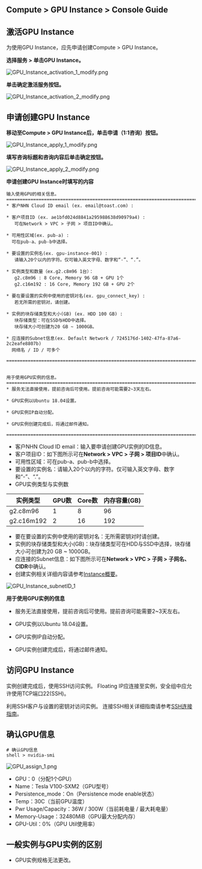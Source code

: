 ## Compute > GPU Instance > Console Guide

## 激活GPU Instance

为使用GPU Instance，应先申请创建Compute > GPU Instance。

**选择服务 > 单击GPU Instance。**

![GPU_Instance_activation_1_modify.png](http://static.toastoven.net/prod_gpu/en_GPU_Instance_activation_1_modify.png)  

**单击确定激活服务按钮。**

![GPU_Instance_activation_2_modify.png](http://static.toastoven.net/prod_gpu/en_GPU_Instance_activation_2_modify.png)



## 申请创建GPU Instance

**移动至Compute > GPU Instance后，单击申请（1:1咨询）按钮。**

![GPU_Instance_apply_1_modify.png](http://static.toastoven.net/prod_gpu/en_GPU_Instance_apply_1_modify.png)


**填写咨询标题和咨询内容后单击确定按钮。**

![GPU_Instance_apply_2_modify.png](http://static.toastoven.net/prod_gpu/en_GPU_Instance_apply_2_modify.png)


**申请创建GPU Instance时填写的内容**

```
输入使用GPU的相关信息。
=============================================================================
* 客户NHN Cloud ID email (ex. email@toast.com) :

* 客户项目ID (ex. ae1bfd024d8841a295988638d90979a4) :
   可在Network > VPC > 子网 > 项目ID中确认。

* 可用性区域(ex. pub-a) :
  可在pub-a、pub-b中选择。

* 要设置的实例名(ex. gpu-instance-001) :
   请输入20个以内的字符。仅可输入英文字母、数字和“-”、“.”。

* 实例类型和数量（ex.g2.c8m96 1台）：
   g2.c8m96 : 8 Core, Memory 96 GB + GPU 1个
   g2.c16m192 : 16 Core, Memory 192 GB + GPU 2个

* 要在要设置的实例中使用的密钥对名(ex. gpu_connect_key) :
   若无所需的密钥对，请创建。

* 实例的块存储类型和大小(GB) (ex. HDD 100 GB) :
   块存储类型：可在SSD与HDD中选择。
   块存储大小可创建为20 GB ~ 1000GB。

* 应连接的Subnet信息(ex. Default Network / 7245176d-1402-47fa-87a6-2c2eafe8807b)
  网络名 / ID / 可多个

=============================================================================


用于使用GPU实例的信息。
=============================================================================
* 服务无法直接使用，提前咨询后可使用。提前咨询可能需要2~3天左右。

* GPU实例以Ubuntu 18.04设置。

* GPU实例IP自动分配。

* GPU实例创建完成后，将通过邮件通知。

=============================================================================
```

* 客户NHN Cloud ID email：输入要申请创建GPU实例的ID信息。
* 客户项目ID：如下图所示可在**Network > VPC > 子网 > 项目ID**中确认。
* 可用性区域：可在pub-a、pub-b中选择。
* 要设置的实例名：请输入20个以内的字符。仅可输入英文字母、数字和“-”、“.”。
* GPU实例类型与实例数

| 实例类型 | GPU数 | Core数 | 内存容量(GB) |
| --- | --- | --- | --- |
| g2.c8m96 | 1 | 8 | 96 |
| g2.c16m192 | 2 | 16 | 192 |

* 要在要设置的实例中使用的密钥对名：无所需密钥对时请创建。
* 实例的块存储类型和大小(GB)：块存储类型可在HDD与SSD中选择，块存储大小可创建为20 GB ~ 1000GB。
* 应连接的Subnet信息：如下图所示可在**Network > VPC > 子网 > 子网名、CIDR**中确认。
* 创建实例相关详细内容请参考[Instance概要](http://docs.toast.com/ko/Compute/Instance/ko/overview/)。


![GPU_Instance_subnetID_1](http://static.toastoven.net/prod_gpu/en_GPU_Instance_subnetID_1.png)


**用于使用GPU实例的信息**

* 服务无法直接使用，提前咨询后可使用。提前咨询可能需要2~3天左右。

* GPU实例以Ubuntu 18.04设置。

* GPU实例IP自动分配。

* GPU实例创建完成后，将通过邮件通知。


## 访问GPU Instance

实例创建完成后，使用SSH访问实例。
Floating IP应连接至实例，安全组中应允许使用TCP端口22(SSH)。

利用SSH客户与设置的密钥对访问实例。
连接SSH相关详细指南请参考[SSH连接指南](https://docs.toast.com/ko/Compute/Instance/ko/overview/#linux)。



## 确认GPU信息

```
# 确认GPU信息
shell > nvidia-smi
```

![GPU_assign_1.png](http://static.toastoven.net/prod_gpu/GPU_assign_1.png)


* GPU：0（分配1个GPU）
* Name：Tesla V100-SXM2（GPU型号）
* Persistence_mode：On（Persistence mode enable状态）
* Temp：30C（当前GPU温度）
* Pwr Usage/Capacity：36W / 300W（当前耗电量 / 最大耗电量）
* Memory-Usage：32480MiB（GPU最大分配内存）
* GPU-Util：0%（GPU Util使用率）

## 一般实例与GPU实例的区别

* GPU实例规格无法更改。

